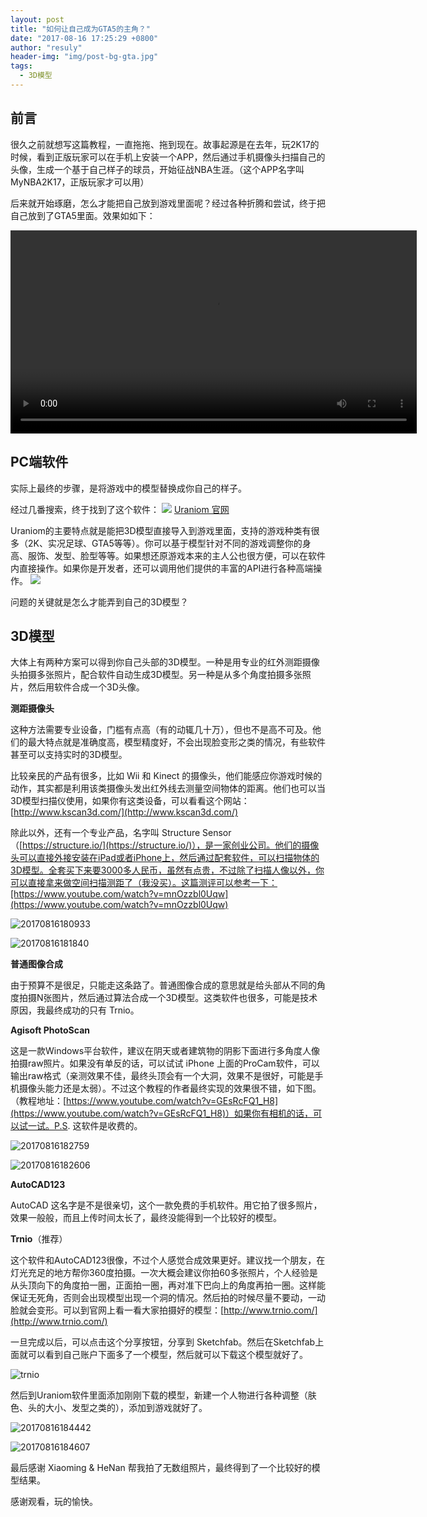 ```yaml
---
layout: post
title: "如何让自己成为GTA5的主角？"
date: "2017-08-16 17:25:29 +0800"
author: "resuly"
header-img: "img/post-bg-gta.jpg"
tags:
  - 3D模型
---
```


## 前言
很久之前就想写这篇教程，一直拖拖、拖到现在。故事起源是在去年，玩2K17的时候，看到正版玩家可以在手机上安装一个APP，然后通过手机摄像头扫描自己的头像，生成一个基于自己样子的球员，开始征战NBA生涯。（这个APP名字叫MyNBA2K17，正版玩家才可以用）

后来就开始琢磨，怎么才能把自己放到游戏里面呢？经过各种折腾和尝试，终于把自己放到了GTA5里面。效果如如下：

<video width="650" controls="controls" autoplay="autoplay" onloadstart="this.volume=0">
  <source src="/img/in_post/2017/08/IMG_4189.mp4" type="video/mp4">
</video>


## PC端软件

实际上最终的步骤，是将游戏中的模型替换成你自己的样子。

经过几番搜索，终于找到了这个软件：
![](/img/in_post/2017/08/20170816173654.jpg)
[Uraniom 官网](http://www.uraniom.co/)

Uraniom的主要特点就是能把3D模型直接导入到游戏里面，支持的游戏种类有很多（2K、实况足球、GTA5等等）。你可以基于模型针对不同的游戏调整你的身高、服饰、发型、脸型等等。如果想还原游戏本来的主人公也很方便，可以在软件内直接操作。如果你是开发者，还可以调用他们提供的丰富的API进行各种高端操作。
![](/img/in_post/2017/08/20170816173920.jpg)

问题的关键就是怎么才能弄到自己的3D模型？

## 3D模型

大体上有两种方案可以得到你自己头部的3D模型。一种是用专业的红外测距摄像头拍摄多张照片，配合软件自动生成3D模型。另一种是从多个角度拍摄多张照片，然后用软件合成一个3D头像。


**测距摄像头**

这种方法需要专业设备，门槛有点高（有的动辄几十万），但也不是高不可及。他们的最大特点就是准确度高，模型精度好，不会出现脸变形之类的情况，有些软件甚至可以支持实时的3D模型。

比较亲民的产品有很多，比如 Wii 和 Kinect 的摄像头，他们能感应你游戏时候的动作，其实都是利用该类摄像头发出红外线去测量空间物体的距离。他们也可以当3D模型扫描仪使用，如果你有这类设备，可以看看这个网站：[http://www.kscan3d.com/](http://www.kscan3d.com/)

除此以外，还有一个专业产品，名字叫 Structure Sensor （[https://structure.io/](https://structure.io/)），是一家创业公司。他们的摄像头可以直接外接安装在iPad或者iPhone上，然后通过配套软件，可以扫描物体的3D模型。全套买下来要3000多人民币，虽然有点贵，不过除了扫描人像以外，你可以直接拿来做空间扫描测距了（我没买）。这篇测评可以参考一下：[https://www.youtube.com/watch?v=mnOzzbl0Uqw](https://www.youtube.com/watch?v=mnOzzbl0Uqw)

![20170816180933](/img/in_post/2017/08/20170816180933.jpg)

![20170816181840](/img/in_post/2017/08/20170816181840.jpg)



**普通图像合成**

由于预算不是很足，只能走这条路了。普通图像合成的意思就是给头部从不同的角度拍摄N张图片，然后通过算法合成一个3D模型。这类软件也很多，可能是技术原因，我最终成功的只有 Trnio。

**Agisoft PhotoScan**

这是一款Windows平台软件，建议在阴天或者建筑物的阴影下面进行多角度人像拍摄raw照片。如果没有单反的话，可以试试 iPhone 上面的ProCam软件，可以输出raw格式（亲测效果不佳，最终头顶会有一个大洞，效果不是很好，可能是手机摄像头能力还是太弱）。不过这个教程的作者最终实现的效果很不错，如下图。（教程地址：[https://www.youtube.com/watch?v=GEsRcFQ1_H8](https://www.youtube.com/watch?v=GEsRcFQ1_H8)）如果你有相机的话，可以试一试。P.S. 这软件是收费的。

![20170816182759](/img/in_post/2017/08/20170816182759.jpg)

![20170816182606](/img/in_post/2017/08/20170816182606.jpg)

**AutoCAD123**

AutoCAD 这名字是不是很亲切，这个一款免费的手机软件。用它拍了很多照片，效果一般般，而且上传时间太长了，最终没能得到一个比较好的模型。

**Trnio**（推荐）

这个软件和AutoCAD123很像，不过个人感觉合成效果更好。建议找一个朋友，在灯光充足的地方帮你360度拍摄。一次大概会建议你拍60多张照片，个人经验是从头顶向下的角度拍一圈，正面拍一圈，再对准下巴向上的角度再拍一圈。这样能保证无死角，否则会出现模型出现一个洞的情况。然后拍的时候尽量不要动，一动脸就会变形。可以到官网上看一看大家拍摄好的模型：[http://www.trnio.com/](http://www.trnio.com/)

一旦完成以后，可以点击这个分享按钮，分享到 Sketchfab。然后在Sketchfab上面就可以看到自己账户下面多了一个模型，然后就可以下载这个模型就好了。

![trnio](/img/in_post/2017/08/trnio.jpg)

然后到Uraniom软件里面添加刚刚下载的模型，新建一个人物进行各种调整（肤色、头的大小、发型之类的），添加到游戏就好了。

![20170816184442](/img/in_post/2017/08/20170816184442.jpg)

![20170816184607](/img/in_post/2017/08/20170816184607.jpg)


最后感谢 Xiaoming & HeNan 帮我拍了无数组照片，最终得到了一个比较好的模型结果。

感谢观看，玩的愉快。
